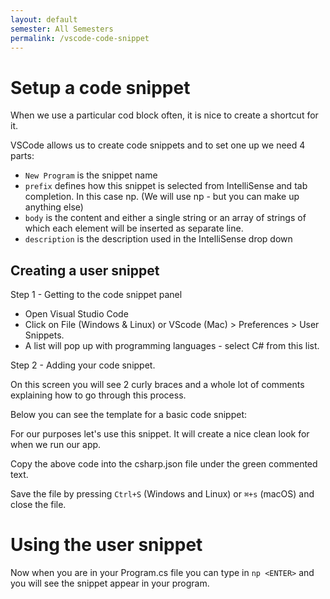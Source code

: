 ```yaml
---
layout: default
semester: All Semesters
permalink: /vscode-code-snippet
---
```


# Setup a code snippet

When we use a particular cod block often, it is nice to create a shortcut for it.

VSCode allows us to create code snippets and to set one up we need 4 parts:

* `New Program` is the snippet name
* `prefix` defines how this snippet is selected from IntelliSense and tab completion. In this case np. (We will use np - but you can make up anything else)
* `body` is the content and either a single string or an array of strings of which each element will be inserted as separate line.
* `description` is the description used in the IntelliSense drop down

## Creating a user snippet
Step 1 - Getting to the code snippet panel 
 
* Open Visual Studio Code
* Click on File (Windows & Linux) or VScode (Mac) > Preferences > User Snippets.
* A list will pop up with programming languages - select C# from this list.

Step 2 - Adding your code snippet.
 
On this screen you will see 2 curly braces and a whole lot of comments explaining how to go through this process.

Below you can see the template for a basic code snippet:
<script src="https://gist.github.com/bcsjk11/46a6d3c02743c73c209022febf1117fe.js"></script>

For our purposes let's use this snippet. It will create a nice clean look for when we run our app.
<script src="https://gist.github.com/bcsjk11/049731e3931bf5848fe20ad71bcb3138.js"></script>

Copy the above code into the csharp.json file under the green commented text.

Save the file by pressing `Ctrl+S` (Windows and Linux) or `⌘+s` (macOS) and close the file.

# Using the user snippet
Now when you are in your Program.cs file you can type in `np <ENTER>` and you will see the snippet appear in your program.
